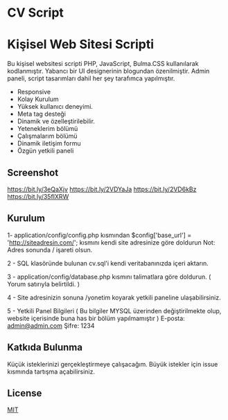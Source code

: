# CV Script
# Kişisel Web Sitesi Scripti

Bu kişisel websitesi scripti  PHP, JavaScript, Bulma.CSS kullanılarak kodlanmıştır. Yabancı bir UI designerinin blogundan özenilmiştir. Admin paneli, script tasarımları dahil her şey tarafımca yapılmıştır.

- Responsive
- Kolay Kurulum
- Yüksek kullanıcı deneyimi.
- Meta tag desteği
- Dinamik ve özelleştirilebilir.
- Yeteneklerim bölümü
- Çalışmalarım bölümü
- Dinamik iletişim formu
- Özgün yetkili paneli


## Screenshot
https://bit.ly/3eQaXjv
https://bit.ly/2VDYaJa
https://bit.ly/2VD6kBz
https://bit.ly/35fIXRW

## Kurulum

1- application/config/config.php kısmından $config['base_url'] = 'http://siteadresin.com/'; kısmını kendi site adresinize göre doldurun Not: Adres sonunda / işareti olsun.

2 - SQL klasöründe bulunan cv.sql'i kendi veritabanınızda içeri aktarın.

3 - application/config/database.php kısmını talimatlara göre doldurun. ( Yorum satırıyla belirtildi. )

4 - Site adresinizin sonuna /yonetim koyarak yetkili paneline ulaşabilirsiniz.

5 - Yetkili Panel Bilgileri ( Bu bilgiler MYSQL üzerinden değiştirilmekte olup, website içerisinde buna has bir bölüm yapılmamıştır )
E-posta: admin@admin.com
Şifre: 1234 


## Katkıda Bulunma
Küçük isteklerinizi gerçekleştirmeye çalışacağım. Büyük istekler için issue kısmında tartışma açabilirsiniz.

## License
[MIT](https://choosealicense.com/licenses/mit/)
